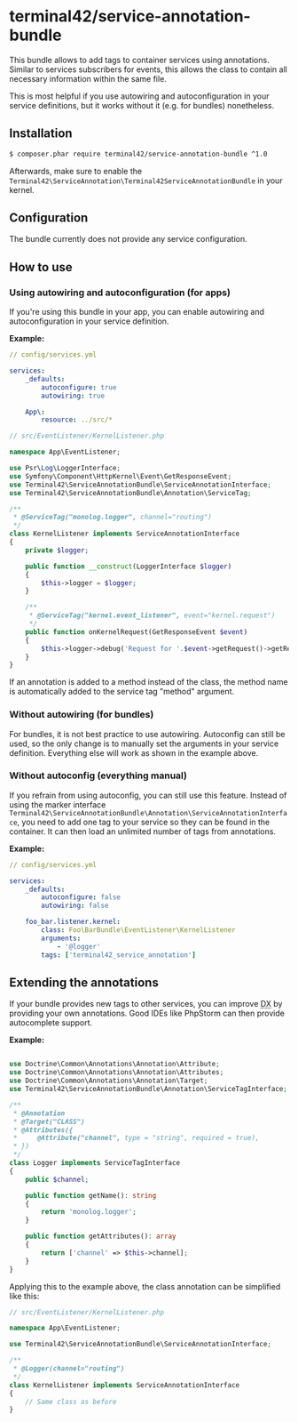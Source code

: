 # terminal42/service-annotation-bundle

This bundle allows to add tags to container services using annotations.
Similar to services subscribers for events, this allows the class to contain
all necessary information within the same file.

This is most helpful if you use autowiring and autoconfiguration in your
service definitions, but it works without it (e.g. for bundles) nonetheless.


## Installation

```bash
$ composer.phar require terminal42/service-annotation-bundle ^1.0
```

Afterwards, make sure to enable the
`Terminal42\ServiceAnnotation\Terminal42ServiceAnnotationBundle` in your
kernel.

## Configuration

The bundle currently does not provide any service configuration.


## How to use


### Using autowiring and autoconfiguration (for apps)

If you're using this bundle in your app, you can enable autowiring and
autoconfiguration in your service definition.

**Example:**

```yml
// config/services.yml

services:
    _defaults:
        autoconfigure: true
        autowiring: true

    App\:
        resource: ../src/*

```

```php
// src/EventListener/KernelListener.php

namespace App\EventListener;

use Psr\Log\LoggerInterface;
use Symfony\Component\HttpKernel\Event\GetResponseEvent;
use Terminal42\ServiceAnnotationBundle\ServiceAnnotationInterface;
use Terminal42\ServiceAnnotationBundle\Annotation\ServiceTag;

/**
 * @ServiceTag("monolog.logger", channel="routing")
 */
class KernelListener implements ServiceAnnotationInterface
{
    private $logger;

    public function __construct(LoggerInterface $logger)
    {
        $this->logger = $logger;
    }

    /**
     * @ServiceTag("kernel.event_listener", event="kernel.request")
     */
    public function onKernelRequest(GetResponseEvent $event)
    {
        $this->logger->debug('Request for '.$event->getRequest()->getRequestUri());
    }
}
```

If an annotation is added to a method instead of the class, the method name
is automatically added to the service tag "method" argument.


### Without autowiring (for bundles)

For bundles, it is not best practice to use autowiring. Autoconfig can
still be used, so the only change is to manually set the arguments in
your service definition. Everything else will work as shown in the example
above.


### Without autoconfig (everything manual)

If you refrain from using autoconfig, you can still use this feature.
Instead of using the marker interface
`Terminal42\ServiceAnnotationBundle\Annotation\ServiceAnnotationInterface`,
you need to add one tag to your service so they can be found in the container.
It can then load an unlimited number of tags from annotations.

**Example:**

```yml
// config/services.yml

services:
    _defaults:
        autoconfigure: false
        autowiring: false

    foo_bar.listener.kernel:
        class: Foo\BarBundle\EventListener\KernelListener
        arguments:
            - '@logger'
        tags: ['terminal42_service_annotation']

```


## Extending the annotations

If your bundle provides new tags to other services, you can improve
<abbr title="Developer Experience">DX</abbr> by providing your own
annotations. Good IDEs like PhpStorm can then provide autocomplete support.

**Example:**

```php

use Doctrine\Common\Annotations\Annotation\Attribute;
use Doctrine\Common\Annotations\Annotation\Attributes;
use Doctrine\Common\Annotations\Annotation\Target;
use Terminal42\ServiceAnnotationBundle\Annotation\ServiceTagInterface;

/**
 * @Annotation
 * @Target("CLASS")
 * @Attributes({
 *     @Attribute("channel", type = "string", required = true),
 * })
 */
class Logger implements ServiceTagInterface
{
    public $channel;

    public function getName(): string
    {
        return 'monolog.logger';
    }

    public function getAttributes(): array
    {
        return ['channel' => $this->channel];
    }
}
```

Applying this to the example above, the class annotation can be
simplified like this:

```php
// src/EventListener/KernelListener.php

namespace App\EventListener;

use Terminal42\ServiceAnnotationBundle\ServiceAnnotationInterface;

/**
 * @Logger(channel="routing")
 */
class KernelListener implements ServiceAnnotationInterface
{
    // Same class as before
}
```
